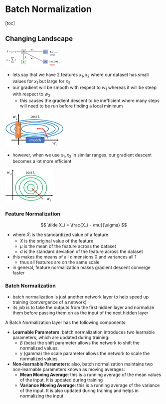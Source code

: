 # Batch Normalization

[toc]

## Changing Landscape

<img src="images/image-20231011060550860.png" alt="image-20231011060550860" style="zoom:33%;" />

- lets say that we have 2 features $x_1,x_2$ where our dataset has small values for $x_1$ but large for $x_2$
- our gradient will be smooth with respect to $w_1$ whereas it will be steep with respect to $w_2$
  - this causes the gradient descent to be inefficient where many steps will need to be run before finding a local minimum

<img src="images/image-20231011060657097.png" alt="image-20231011060657097" style="zoom:50%;" />

- however, when we use $x_1,x_2$ in similar ranges, our gradient descent becomes a lot more efficient

<img src="images/image-20231011060848913.png" alt="image-20231011060848913" style="zoom:50%;" />

### Feature Normalization

$$
\tilde X_i = \frac{X_i - \mu}{\sigma}
$$

- where $\tilde X_i$ is the standardized value of a feature
  - $X$ is the original value of the feature
  - $\mu$ is the mean of the feature across the dataset
  - $\sigma$ is the standard deviation of the feature across the dataset
- this makes the means of all dimensions 0 and variances all 1
  - thus all features are on the same scale
- in general, feature normalization makes gradient descent converge faster

### Batch Normalization

- batch normalization is just another network layer to help speed up training (convergence of a network)
- its job is to take the outputs from the first hidden layer and normalize them before passing them on as the input of the next hidden layer

A Batch Normalization layer has the following components:

- **Learnable Parameters**: batch normalization introduces two learnable parameters, which are updated during training:
  - $\beta$ (beta) the shift parameter allows the network to shift the normalized values.
  - $\gamma$ (gamma) the scale parameter allows the network to scale the normalized values.
- **Non-learnable Parameters**: also, batch normalization maintains two non-learnable parameters known as moving averages:
  - **Mean Moving Average**: this is a running average of the mean values of the input. It is updated during training
  - **Variance Moving Average**: this is a running average of the variance of the input. It is also updated during training and helps in normalizing the input